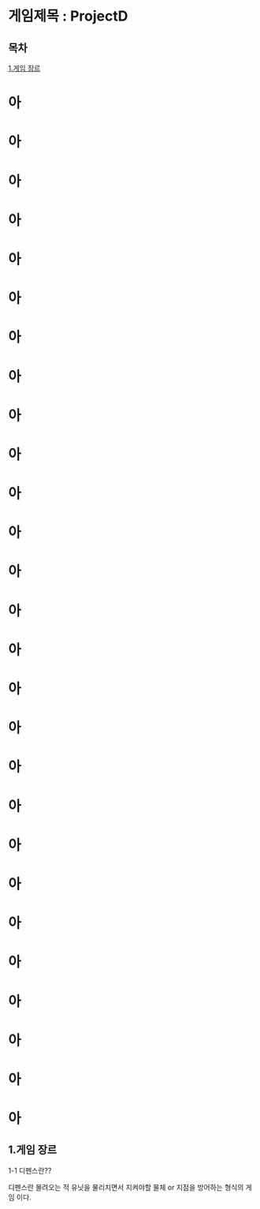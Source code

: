 # 게임제목 : ProjectD
## 목차
[1.게임 장르](#1.게임-장르)

# 아
# 아
# 아
# 아
# 아
# 아
# 아
# 아
# 아
# 아
# 아
# 아
# 아
# 아
# 아
# 아
# 아
# 아
# 아
# 아
# 아
# 아
# 아
# 아
# 아
# 아
# 아

## 1.게임 장르
1-1 디펜스란??

디펜스란 몰려오는 적 유닛을 물리치면서 지켜야할 물체 or 지점을 방어하는 형식의 게임 이다.
